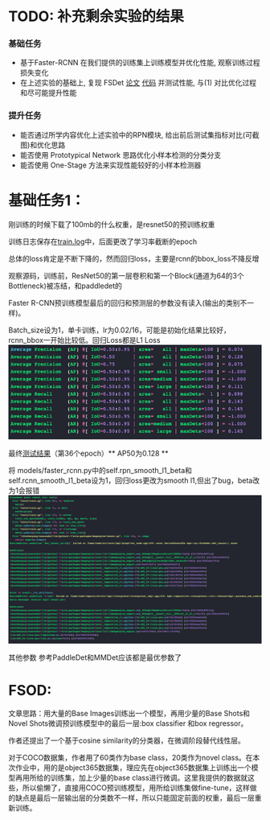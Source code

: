 # TODO: 补充剩余实验的结果
### 基础任务

* 基于Faster-RCNN 在我们提供的训练集上训练模型并优化性能, 观察训练过程损失变化
* 在上述实验的基础上, 复现 FSDet [论文](https://arxiv.org/abs/2003.06957) [代码](https://github.com/ucbdrive/few-shot-object-detection) 并测试性能, 与(1) 对比优化过程和尽可能提升性能

### 提升任务

* 能否通过所学内容优化上述实验中的RPN模块, 给出前后测试集指标对比(可截图)和优化思路
* 能否使用 Prototypical Network 思路优化小样本检测的分类分支
* 能否使用 One-Stage 方法来实现性能较好的小样本检测器

# 基础任务1：

刚训练的时候下载了100mb的什么权重，是resnet50的预训练权重

训练日志保存在[train.log](/hw2/pic/train_log.txt)中，后面更改了学习率截断的epoch


总体的loss肯定是不断下降的，然而回归loss，主要是rcnn的bbox_loss不降反增

观察源码，训练前，ResNet50的第一层卷积和第一个Block(通道为64的3个Bottleneck)被冻结，和paddledet的

Faster R-CNN预训练模型最后的回归和预测层的参数没有读入(输出的类别不一样)。

Batch_size设为1，单卡训练，lr为0.02/16，可能是初始化结果比较好，rcnn_bbox一开始比较低。回归Loss都是L1 Loss
![image](/hw2/pic/test.png)

最终[测试结果](/hw2/pic/test_log.txt)（第36个epoch）** AP50为0.128 **

将 models/faster_rcnn.py中的self.rpn_smooth_l1_beta和self.rcnn_smooth_l1_beta设为1，回归loss更改为smooth l1,但出了bug，beta改为1会报错
![image](/hw2/pic/bug.png)

其他参数 参考PaddleDet和MMDet应该都是最优参数了

# FSOD:

文章思路：用大量的Base Images训练出一个模型，再用少量的Base Shots和Novel Shots微调预训练模型中的最后一层:box classifier 和box regressor。

作者还提出了一个基于cosine similarity的分类器，在微调阶段替代线性层。

对于COCO数据集，作者用了60类作为base class，20类作为novel class。在本次作业中，用的是object365数据集，理应先在object365数据集上训练出一个模型再用所给的训练集，加上少量的base class进行微调。这里我提供的数据就这些，所以偷懒了，直接用COCO预训练模型，用所给训练集做fine-tune，这样做的缺点是最后一层输出层的分类数不一样，所以只能固定前面的权重，最后一层重新训练。
